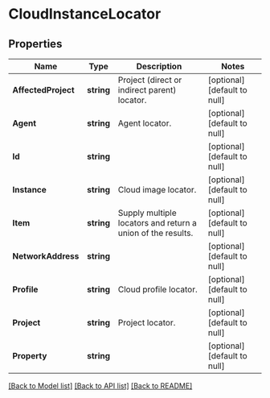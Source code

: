 # CloudInstanceLocator

## Properties
Name | Type | Description | Notes
------------ | ------------- | ------------- | -------------
**AffectedProject** | **string** | Project (direct or indirect parent) locator. | [optional] [default to null]
**Agent** | **string** | Agent locator. | [optional] [default to null]
**Id** | **string** |  | [optional] [default to null]
**Instance** | **string** | Cloud image locator. | [optional] [default to null]
**Item** | **string** | Supply multiple locators and return a union of the results. | [optional] [default to null]
**NetworkAddress** | **string** |  | [optional] [default to null]
**Profile** | **string** | Cloud profile locator. | [optional] [default to null]
**Project** | **string** | Project locator. | [optional] [default to null]
**Property** | **string** |  | [optional] [default to null]

[[Back to Model list]](../README.md#documentation-for-models) [[Back to API list]](../README.md#documentation-for-api-endpoints) [[Back to README]](../README.md)


